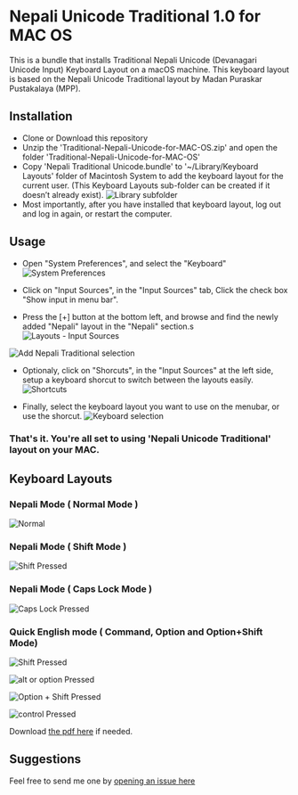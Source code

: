 # Nepali Unicode Traditional 1.0 for MAC OS


This is a bundle that installs Traditional Nepali Unicode (Devanagari Unicode Input) Keyboard Layout on a macOS machine.
This keyboard layout is based on the Nepali Unicode Traditional layout by Madan Puraskar Pustakalaya (MPP).


## Installation

- Clone or Download this repository
- Unzip the 'Traditional-Nepali-Unicode-for-MAC-OS.zip' and open the folder 'Traditional-Nepali-Unicode-for-MAC-OS'
- Copy 'Nepali Traditional Unicode.bundle' to '~/Library/Keyboard Layouts' folder of Macintosh System to add the keyboard layout for the current user.
  (This Keyboard Layouts sub-folder can be created if it doesn’t already exist).
 ![Library subfolder](https://github.com/kapildevadk/Traditional-Nepali-Unicode-for-MAC-OS/blob/main/images/03-library%20subfolder.png)
- Most importantly, after you have installed that keyboard layout, log out and log in again, or restart the computer.


## Usage


- Open "System Preferences", and select the "Keyboard"
 ![System Preferences](https://github.com/kapildevadk/Traditional-Nepali-Unicode-for-MAC-OS/blob/main/images/01-system-preferences.png)

- Click on "Input Sources", in the "Input Sources" tab, Click the check box "Show input in menu bar". 
- Press the [+] button at the bottom left, and browse and find the newly added "Nepali" layout in the "Nepali" section.s
 ![Layouts - Input Sources](https://github.com/kapildevadk/Traditional-Nepali-Unicode-for-MAC-OS/blob/main/images/02-keyboard-input-sources.png)
 
 ![Add Nepali Traditional selection](https://github.com/kapildevadk/Traditional-Nepali-Unicode-for-MAC-OS/blob/main/images/04-Nepali%20traditional%20unicode%20selection.png)

- Optionaly, click on "Shorcuts", in the "Input Sources" at the left side, setup a keyboard shorcut to switch between the layouts easily.
 ![Shortcuts](https://github.com/kapildevadk/Traditional-Nepali-Unicode-for-MAC-OS/blob/main/images/05-shortcuts.png)

- Finally, select the keyboard layout you want to use on the menubar, or use the shorcut.
 ![Keyboard selection](https://github.com/kapildevadk/Traditional-Nepali-Unicode-for-MAC-OS/blob/main/images/06-keyboard-select.png)
 
### That's it. You're all set to using 'Nepali Unicode Traditional' layout on your MAC.

## Keyboard Layouts

### Nepali Mode ( Normal Mode )
![Normal](https://github.com/kapildevadk/Traditional-Nepali-Unicode-for-MAC-OS/blob/main/images/10_normal%20mode.png)

### Nepali Mode ( Shift Mode )
![Shift Pressed](https://github.com/kapildevadk/Traditional-Nepali-Unicode-for-MAC-OS/blob/main/images/11-shift%20pressed.png)

### Nepali Mode ( Caps Lock Mode )
![Caps Lock Pressed](https://github.com/kapildevadk/Traditional-Nepali-Unicode-for-MAC-OS/blob/main/images/12-Caps%20lock%20pressed.png)

### Quick English mode ( Command, Option and Option+Shift Mode)
![Shift Pressed](https://github.com/kapildevadk/Traditional-Nepali-Unicode-for-MAC-OS/blob/main/images/13-command%20pressed.png)

![alt or option Pressed](https://github.com/kapildevadk/Traditional-Nepali-Unicode-for-MAC-OS/blob/main/images/14-Alt%20or%20Option%20pressed%20.png)

![Option + Shift Pressed](https://github.com/kapildevadk/Traditional-Nepali-Unicode-for-MAC-OS/blob/main/images/15-Option%20%2B%20Shift%20pressed.png)

![control Pressed](https://github.com/kapildevadk/Traditional-Nepali-Unicode-for-MAC-OS/blob/main/images/16_control%20pressed.png)

Download [the pdf here](https://github.com/kapildevadk/Traditional-Nepali-Unicode-for-MAC-OS/blob/main/images/Keyboard-layouts.pdf) if needed.

## Suggestions 

Feel free to send me one by [opening an issue here](https://github.com/kapildevadk/Traditional-Nepali-Unicode-for-MAC-OS/issues)

